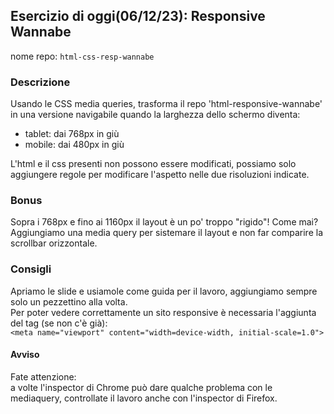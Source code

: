 ## Esercizio di oggi(06/12/23): Responsive Wannabe

nome repo: `html-css-resp-wannabe`

### Descrizione

Usando le CSS media queries, trasforma il repo 'html-responsive-wannabe' in una versione navigabile quando la larghezza dello schermo diventa:
- tablet: dai 768px in giù
- mobile: dai 480px in giù  

L'html e il css presenti non possono essere modificati, possiamo solo aggiungere regole per modificare l'aspetto nelle due risoluzioni indicate.

### Bonus

Sopra i 768px e fino ai 1160px il layout è un po' troppo "rigido"! Come mai?   
Aggiungiamo una media query per sistemare il layout e non far comparire la scrollbar orizzontale.  

### Consigli

Apriamo le slide e usiamole come guida per il lavoro, aggiungiamo sempre solo un pezzettino alla volta.  
Per poter vedere correttamente un sito responsive è necessaria l'aggiunta del tag (se non c'è già):  
`<meta name="viewport" content="width=device-width, initial-scale=1.0">`

#### Avviso
Fate attenzione:  
a volte l'inspector di Chrome può dare qualche problema con le mediaquery, controllate il lavoro anche con l'inspector di Firefox.